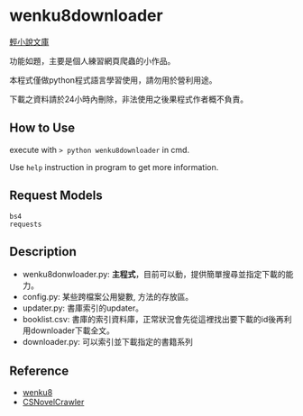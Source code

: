 # wenku8downloader

[輕小說文庫](http://www.wenku8.com)

功能如題，主要是個人練習網頁爬蟲的小作品。

本程式僅做python程式語言學習使用，請勿用於營利用途。

下載之資料請於24小時內刪除，非法使用之後果程式作者概不負責。

## How to Use

execute with `> python wenku8downloader` in cmd.

Use `help` instruction in program to get more information.

## Request Models
    bs4
    requests

## Description
* wenku8donwloader.py: **主程式**，目前可以動，提供簡單搜尋並指定下載的能力。
* config.py: 某些跨檔案公用變數, 方法的存放區。
* updater.py: 書庫索引的updater。
* booklist.csv: 書庫的索引資料庫，正常狀況會先從這裡找出要下載的id後再利用downloader下載全文。
* downloader.py: 可以索引並下載指定的書籍系列

## Reference
* [wenku8](https://github.com/Messiahhh/wenku8)
* [CSNovelCrawler](https://github.com/rngmontoli/CSNovelCrawler)
